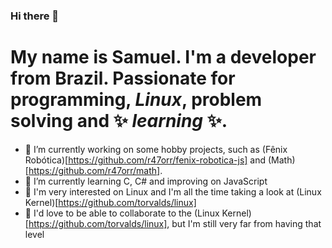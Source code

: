 ### Hi there 👋

# My name is Samuel. I'm a developer from Brazil. Passionate for programming, _Linux_, problem solving and ✨ _learning_ ✨.

- 🔭 I’m currently working on some hobby projects, such as (Fênix Robótica)[https://github.com/r47orr/fenix-robotica-js] and (Math)[https://github.com/r47orr/math].
- 🌱 I’m currently learning C, C# and improving on JavaScript
- 👀 I'm very interested on Linux and I'm all the time taking a look at (Linux Kernel)[https://github.com/torvalds/linux]
- 👯 I'd love to be able to collaborate to the (Linux Kernel)[https://github.com/torvalds/linux], but I'm still very far from having that level
